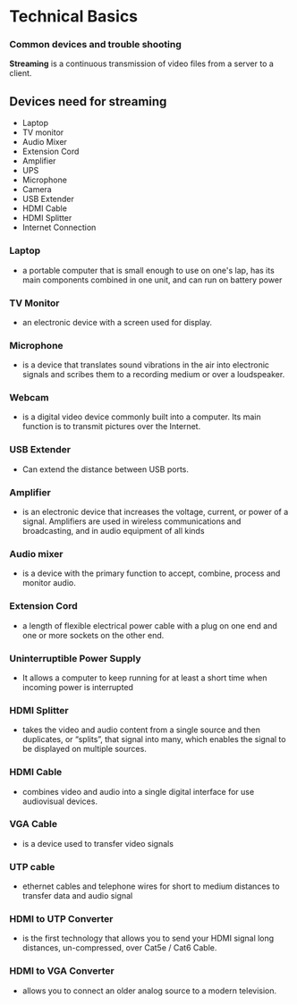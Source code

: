 # Technical Basics

### Common devices and trouble shooting

**Streaming** is a continuous transmission of video files from a server to a client.

## Devices need for streaming

- Laptop
- TV monitor
- Audio Mixer
- Extension Cord
- Amplifier
- UPS
- Microphone
- Camera
- USB Extender
- HDMI Cable
- HDMI Splitter
- Internet Connection

### Laptop

- a portable computer that is small enough to use on one's lap, has its main components combined in one unit, and can run on battery power

### TV Monitor

- an electronic device with a screen used for display.

### Microphone

- is a device that translates sound vibrations in the air into electronic signals and scribes them to a recording medium or over a loudspeaker.

### Webcam

- is a digital video device commonly built into a computer. Its main function is to transmit pictures over the Internet.

### USB Extender

- Can extend the distance between USB ports.

### Amplifier

- is an electronic device that increases the voltage, current, or power of a signal. Amplifiers are used in wireless communications and broadcasting, and in audio equipment of all kinds

### Audio mixer

- is a device with the primary function to accept, combine, process and monitor audio.

### Extension Cord

- a length of flexible electrical power cable with a plug on one end and one or more sockets on the other end.

### Uninterruptible Power Supply

- It allows a computer to keep running for at least a short time when incoming power is interrupted

### HDMI Splitter

- takes the video and audio content from a single source and then duplicates, or “splits”, that signal into many, which enables the signal to be displayed on multiple sources.

### HDMI Cable

- combines video and audio into a single digital interface for use audiovisual devices.

### VGA Cable

- is a device used to transfer video signals

### UTP cable

- ethernet cables and telephone wires for short to medium distances to transfer data and audio signal

### HDMI to UTP Converter

- is the first technology that allows you to send your HDMI signal long distances, un-compressed, over Cat5e / Cat6 Cable.

### HDMI to VGA Converter

- allows you to connect an older analog source to a modern television.
